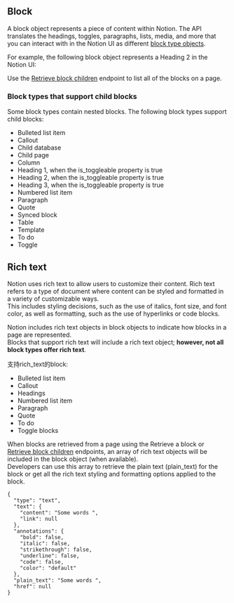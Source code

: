 ## Block

A block object represents a piece of content within Notion. The API translates the headings, toggles, paragraphs, lists, media, and more that you can interact with in the Notion UI as different [block type objects](https://developers.notion.com/reference/block#block-type-objects).

For example, the following block object represents a Heading 2 in the Notion UI:

Use the [Retrieve block children](https://developers.notion.com/reference/get-block-children) endpoint to list all of the blocks on a page.

### Block types that support child blocks
Some block types contain nested blocks. The following block types support child blocks:

- Bulleted list item 
- Callout 
- Child database 
- Child page 
- Column 
- Heading 1, when the is_toggleable property is true 
- Heading 2, when the is_toggleable property is true 
- Heading 3, when the is_toggleable property is true 
- Numbered list item 
- Paragraph 
- Quote 
- Synced block 
- Table 
- Template 
- To do 
- Toggle

## Rich text

Notion uses rich text to allow users to customize their content.  Rich text refers to a type of document where content can be styled and formatted in a variety of customizable ways.  
This includes styling decisions, such as the use of italics, font size, and font color, as well as formatting, such as the use of hyperlinks or code blocks.

Notion includes rich text objects in block objects to indicate how blocks in a page are represented.  
Blocks that support rich text will include a rich text object; **however, not all block types offer rich text**.

支持rich_text的block:  

- Bulleted list item
- Callout 
- Headings
- Numbered list item  
- Paragraph  
- Quote  
- To do  
- Toggle blocks

When blocks are retrieved from a page using the Retrieve a block or [Retrieve block children](https://developers.notion.com/reference/get-block-children) endpoints, an array of rich text objects will be included in the block object (when available).  
Developers can use this array to retrieve the plain text (plain_text) for the block or get all the rich text styling and formatting options applied to the block.

```json5
{
  "type": "text",
  "text": {
    "content": "Some words ",
    "link": null
  },
  "annotations": {
    "bold": false,
    "italic": false,
    "strikethrough": false,
    "underline": false,
    "code": false,
    "color": "default"
  },
  "plain_text": "Some words ",
  "href": null
}
```